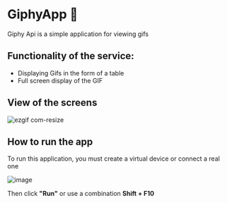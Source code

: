 
# GiphyApp 🌈



Giphy Api is a simple application for viewing gifs

## Functionality of the service:
+ Displaying Gifs in the form of a table
+ Full screen display of the GIF

## View of the screens

![ezgif com-resize](https://github.com/Vitalina-V/GiphyApp/assets/113260060/53f08c81-66a7-4596-ba81-24f2a56c9d67)


## How to run the app

To run this application, you must create a virtual device or connect a real one

![image](https://github.com/Vitalina-V/GiphyApp/assets/113260060/1808cc9d-5fb3-4da4-b87e-76cbf90e8c6f)


Then click **"Run"** or use a combination **Shift + F10**

